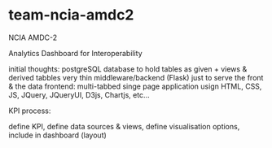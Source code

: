 # team-ncia-amdc2
NCIA AMDC-2

Analytics Dashboard for Interoperability

initial thoughts: 
postgreSQL database to hold tables as given + views & derived tabbles
very thin middleware/backend (Flask) just to serve the front & the data
frontend: multi-tabbed singe page application usign HTML, CSS, JS, JQuery, JQueryUI, D3js, Chartjs, etc...

KPI process:

define KPI, define data sources & views, define visualisation options, include in dashboard (layout)


